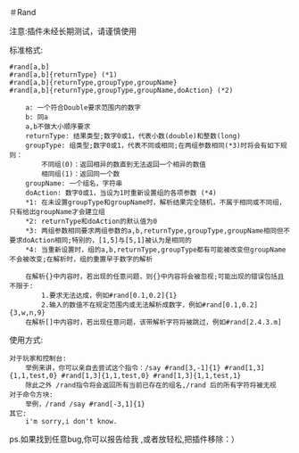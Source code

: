 ＃Rand

注意:插件未经长期测试，请谨慎使用

标准格式:

    #rand[a,b]
    #rand[a,b]{returnType} (*1)
    #rand[a,b]{returnType,groupType,groupName}
    #rand[a,b]{returnType,groupType,groupName,doAction} (*2)
    
        a: 一个符合Double要求范围内的数字
        b: 同a
        a,b不做大小顺序要求
        returnType: 结果类型;数字0或1，代表小数(double)和整数(long)
        groupType: 组类型;数字0或1，代表不同或相同;在两组参数相同(*3)时将会有如下规则：
            不同组(0)：返回相异的数直到无法返回一个相异的数值
            相同组(1)：返回同一个数
        groupName: 一个组名，字符串
        doAction: 数字0或1，当设为1时重新设置组的各项参数 (*4)
        *1: 在未设置groupType和groupName时，解析结果完全随机，不属于相同或不同组，只有给出groupName才会建立组
        *2: returnType和doAction的默认值为0
        *3: 两组参数相同要求两组参数的a,b,returnType,groupType,groupName相同但不要求doAction相同;特别的，[1,5]与[5,1]被认为是相同的
        *4: 当重新设置时，组的a,b,returnType,groupType都有可能被改变但groupName不会被改变;在解析时，组的重置早于数字的解析
        
        在解析{}中内容时，若出现的任意问题，则{}中内容将会被忽视;可能出现的错误包括且不限于:
            1.要求无法达成，例如#rand[0.1,0.2]{1}
            2.输入的数值不在规定范围内或无法解析成数字，例如#rand[0.1,0.2]{3,w,n,9}
        在解析[]中内容时，若出现任意问题，该带解析字符将被跳过，例如#rand[2.4.3.m]

使用方式:

    对于玩家和控制台:
        举例来讲，你可以亲自去尝试这个指令：/say #rand[3,-1]{1} #rand[1,3]{1,1,test,0} #rand[1,3]{1,1,test,0} #rand[1,3]{1,1,test,1}
        除此之外 /rand指令将会返回所有当前已存在的组名,/rand 后的所有字符将被无视
    对于命令方块:
        举例，/rand /say #rand[-3,1]{1}
    其它:
        i'm sorry,i don't know.

ps.如果找到任意bug,你可以报告给我 ,或者放轻松,把插件移除：）
